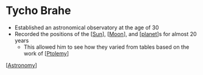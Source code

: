 # Tycho Brahe

- Established an astronomical observatory at the age of 30
- Recorded the positions of the [[Sun]], [[Moon]], and [[planet]]s for almost 20 years
  - This allowed him to see how they varied from tables based on the work of [[Ptolemy]]

[[Astronomy]]

[//begin]: # "Autogenerated link references for markdown compatibility"
[Sun]: sun "Sun"
[Moon]: moon "Moon"
[planet]: planet "Planet"
[Ptolemy]: ptolemy "Ptolemy"
[Astronomy]: astronomy "Astronomy"
[//end]: # "Autogenerated link references"
